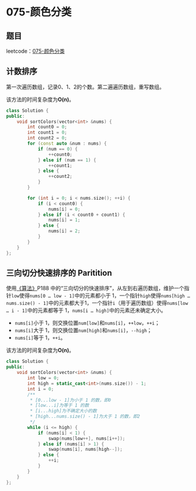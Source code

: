 # 075-颜色分类

## 题目

leetcode：[075-颜色分类](https://leetcode-cn.com/problems/sort-colors/)


## 计数排序

第一次遍历数组，记录0、1、2的个数。第二遍遍历数组，重写数组。

该方法的时间复杂度为**O(n)**。

```c++
class Solution {
public:
    void sortColors(vector<int> &nums) {
        int count0 = 0;
        int count1 = 0;
        int count2 = 0;
        for (const auto &num : nums) {
            if (num == 0) {
                ++count0;
            } else if (num == 1) {
                ++count1;
            } else {
                ++count2;
            }
        }

        for (int i = 0; i < nums.size(); ++i) {
            if (i < count0) {
                nums[i] = 0;
            } else if (i < count0 + count1) {
                nums[i] = 1;
            } else {
                nums[i] = 2;
            }
        }
    }
};
```

## 三向切分快速排序的 Paritition

使用[《算法》](<https://book.douban.com/subject/10432347/>)P188 中的“三向切分的快速排序”，从左到右遍历数组，维护一个指针`low`使得`nums[0 … low - 1]`中的元素都小于 1，一个指针`high`使得`nums[high … nums.size() - 1]`中的元素都大于1，一个指针`i`（用于遍历数组）使得`nums[low … i - 1]`中的元素都等于 1，`nums[i … high]`中的元素还未确定大小。

- `nums[i]`小于 1，则交换位置`num[low]`和`nums[i]`，`++low`，`++i`；
- `nums[i]`大于 1，则交换位置`num[high]`和`nums[i]`，`--high`；
- `nums[i]`等于 1，`++i`。

该方法的时间复杂度为**O(n)**。

```c++
class Solution {
public:
    void sortColors(vector<int> &nums) {
        int low = 0;
        int high = static_cast<int>(nums.size()) - 1;
        int i = 0;
        /**
         * [0...low - 1]为小于 1 的数，即0
         * [low...i]为等于 1 的数
         * [i...high]为不确定大小的数
         * [high...nums.size() - 1]为大于 1 的数，即2
         */
        while (i <= high) {
            if (nums[i] < 1) {
                swap(nums[low++], nums[i++]);
            } else if (nums[i] > 1) {
                swap(nums[i], nums[high--]);
            } else {
                ++i;
            }
        }
    }
};
```

